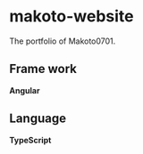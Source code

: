 # makoto-website

The portfolio of Makoto0701.

## Frame work
  __Angular__

## Language
  __TypeScript__

